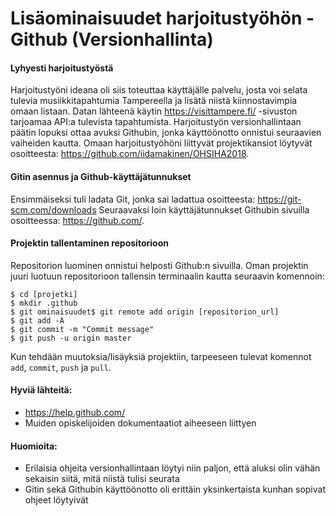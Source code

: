 # Lisäominaisuudet harjoitustyöhön - Github (Versionhallinta)

#### Lyhyesti harjoitustyöstä

Harjoitustyöni ideana oli siis toteuttaa käyttäjälle palvelu, josta voi selata tulevia musiikkitapahtumia Tampereella ja lisätä niistä kiinnostavimpia omaan listaan. Datan lähteenä käytin https://visittampere.fi/ -sivuston tarjoamaa API:a tulevista tapahtumista.
Harjoitustyön versionhallintaan päätin lopuksi ottaa avuksi Githubin, jonka käyttöönotto onnistui seuraavien vaiheiden kautta. Omaan harjoitustyöhöni liittyvät projektikansiot löytyvät osoitteesta: https://github.com/iidamakinen/OHSIHA2018.

#### Gitin asennus ja Github-käyttäjätunnukset
Ensimmäiseksi tuli ladata Git, jonka sai ladattua osoitteesta:	https://git-scm.com/downloads
Seuraavaksi loin käyttäjätunnukset Githubin sivuilla osoitteessa: https://github.com/.

#### Projektin tallentaminen repositorioon
Repositorion luominen onnistui helposti Github:n sivuilla. Oman projektin juuri luotuun repositorioon tallensin terminaalin kautta seuraavin komennoin:

```
$ cd [projetki]
$ mkdir .github
$ git ominaisuudet$ git remote add origin [repositorion_url]
$ git add -A
$ git commit -m "Commit message"
$ git push -u origin master
```
Kun tehdään muutoksia/lisäyksiä projektiin, tarpeeseen tulevat komennot `add`, `commit`, `push` ja `pull`.

#### Hyviä lähteitä:
+ https://help.github.com/
+ Muiden opiskelijoiden dokumentaatiot aiheeseen liittyen

#### Huomioita:
+ Erilaisia ohjeita versionhallintaan löytyi niin paljon, että aluksi olin vähän sekaisin siitä, mitä niistä tulisi seurata
+ Gitin sekä Githubin käyttöönotto oli erittäin yksinkertaista kunhan sopivat ohjeet löytyivät
